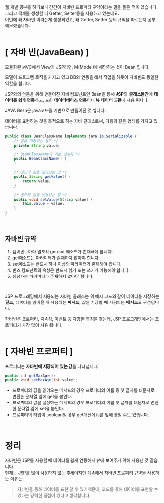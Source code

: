 웹 개발 공부를 하다보니 간간이 자바빈 프로퍼티 규약이라는 말을 들은 적이 있습니다.  
그리고 객체를 생성할 때 Getter, Setter등을 사용하고 있는데요.  
이번에 왜 자바빈 이라는게 생성되었고, 왜 Getter, Setter 등의 규칙을 따르는지 공부해보겠습니다.  
<br>


# [ 자바 빈(JavaBean) ]

모듈화된 MVC에서 View가 JSP라면, M(Model)에 해당하는 것이 Bean 입니다.

모델이 프로그램 로직을 가지고 있고 DB와 연동을 해서 작업을 하듯이 자바빈도 동일한 역할을 합니다.

JSP와의 연동을 위해 만들어진 자바 컴포넌트인 Bean을 통해 **JSP**와 **클래스들간**에 **데이터를 쉽게 연동**하고, 또한 **데이터베이스 연동**이나 **뷰 데이터 교환**에 사용 됩니다.

JAVA Bean은 java코드를 기반으로 만들어진 것 입니다.

데이터를 표현하는 것을 목적으로 하는 자바 클래스로써, 다음과 같은 형태를 가지고 있습니다.

```java
public class BeanClassName implements java.io.Serializable {
    /* 값을 저장하는 필드 */
    private String value;

    /* BeanClassName의 기본 생성자 */
    public BeanClassName() {
    }

    /* 필드의 값을 읽어오는 값 */
    public String getValue() {
        return value;
    }

    /* 필드의 값을 변경하는 값 */
    public void setValue(String value) {
        this.value = value;
    }
}
```
<br>

## 자바빈 규약
1. 멤버변수마다 별도의 get/set 메소드가 존재해야 합니다.
2. get메소드는 파라미터가 존재하지 않아야 합니다.
3. set메소드는 반드시 하나 이상의 파라미터가 존재해야 합니다.
4. 빈즈 컴포넌트의 속성은 반드시 읽기 또는 쓰기가 가능해야 합니다.
5. 생성자는 파라미터가 존재하지 않아야 합니다.  
<br>

JSP 프로그래밍에서 사용되는 자바빈 클래스는 위 예시 코드와 같이 데이터를 저장하는 **필드**, 데이터를 읽어올 때 사용되는 **메서드**, 값을 저장할 때 사용되는 **메서드**로 구성됩니다.

자바빈은 프로퍼티, 지속성, 이벤트 등 다양한 특징을 갖는데, JSP 프로그래밍에서는 프로퍼티가 가장 많이 사용 됩니다.  
<br>

# [ 자바빈 프로퍼티 ]

프로퍼티는 **자바빈에 저장되어 있는 값**을 나타냅니다.

```java
public int getMaxAge();
public void setMaxAge(int value);
```

- 프로퍼티의 값을 읽어오는 메서드의 경우 프로퍼티의 이름 중 첫 글자를 대문자로 변환한 문자열 앞에 get을 붙인다.
- 프로퍼티의 값을 설정하는 메서드의 경우 프로퍼티의 이름 첫 글자를 대문자로 변환한 문자열 앞에 set을 붙인다.
- 프로퍼티의 타입이 boolean일 경우 get대신에 is를 앞에 붙일 수도 있습니다.  
<br>

# 정리
자바빈은 JSP를 사용할 때 데이터를 쉽게 연동해서 뷰에 보여주기 위해 사용한 것 같습니다.  
현재는 JSP를 많이 사용하지 않는 추세이지만 계속해서 자바빈 프로퍼티 규약을 사용하는 이유는  
> 자바빈을 통해 데이터를 표현 할 수 있기때문에, 코드를 통해 데이터를 표현할 수 있다는 강력한 장점이 있다고 생각합니다.
